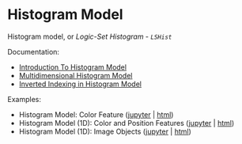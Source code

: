# Histogram Model

Histogram model, or *Logic-Set Histogram* - *`LSHist`*

Documentation:

- [Introduction To Histogram Model](https://htmlpreview.github.io/?https://github.com/LSHist/histogram/blob/master/docs/hm_basics.html)
- [Multidimensional Histogram Model](https://htmlpreview.github.io/?https://github.com/LSHist/histogram/blob/master/docs/hm_multidim.html)
- [Inverted Indexing in Histogram Model]((https://htmlpreview.github.io/?https://github.com/LSHist/histogram/blob/master/docs/hm_indexing.html))

Examples:
- Histogram Model: Color Feature ([jupyter](https://nbviewer.jupyter.org/github/LSHist/histogram/blob/master/examples/features/color_feature.ipynb) | [html](https://nbviewer.jupyter.org/github/LSHist/histogram/blob/master/examples/features/color_feature.html))
- Histogram Model (1D): Color and Position Features ([jupyter](https://nbviewer.jupyter.org/github/LSHist/histogram/blob/master/examples/features/color_position_features.ipynb) | [html](https://nbviewer.jupyter.org/github/LSHist/histogram/blob/master/examples/features/color_position_features.html))
- Histogram Model (1D): Image Objects ([jupyter](https://nbviewer.jupyter.org/github/LSHist/histogram/blob/master/examples/objects/image_objects.ipynb) | [html](https://nbviewer.jupyter.org/github/LSHist/histogram/blob/master/examples/objects/image_objects.html))
